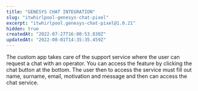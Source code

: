 ```yaml
---
title: "GENESYS CHAT INTEGRATION"
slug: "itwhirlpool-genesys-chat-pixel"
excerpt: "itwhirlpool.genesys-chat-pixel@1.0.21"
hidden: true
createdAt: "2022-07-27T16:00:53.830Z"
updatedAt: "2022-08-01T14:35:35.459Z"
---
```

The custom app takes care of the support service where the user can request a chat with an operator.
You can access the feature by clicking the chat button at the bottom.
The user then to access the service must fill out name, surname, email, motivation and message and then can access the chat service.